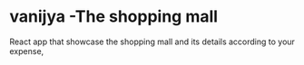 # vanijya -The shopping mall
React app that showcase the shopping mall and its details according to your expense,
